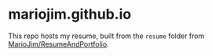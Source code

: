 # mariojim.github.io

This repo hosts my resume, built from the `resume` folder from [MarioJim/ResumeAndPortfolio](https://github.com/MarioJim/ResumeAndPortfolio).
